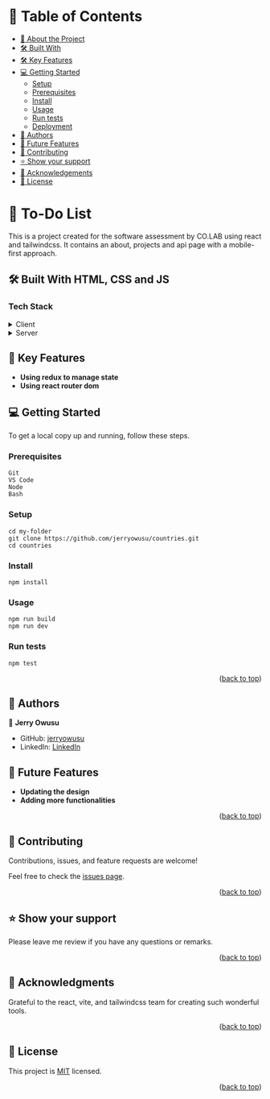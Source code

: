 # 📗 Table of Contents

- [📖 About the Project](#about-project)
- [🛠 Built With](#built-with)
- [🛠 Key Features](#key-features)
- [💻 Getting Started](#getting-started)
  - [Setup](#setup)
  - [Prerequisites](#prerequisites)
  - [Install](#install)
  - [Usage](#usage)
  - [Run tests](#run-tests)
  - [Deployment](#triangular_flag_on_post-deployment)
- [👥 Authors](#author)
- [🔭 Future Features](#future-features)
- [🤝 Contributing](#contributing)
- [⭐️ Show your support](#support)
- [🙏 Acknowledgements](#acknowledgements)
- [📝 License](#license)

# 📖 To-Do List <a name="about-project"></a>

This is a project created for the software assessment by CO.LAB using react and tailwindcss. It contains an about, projects and api page with a mobile-first approach. 

## 🛠 Built With HTML, CSS and JS <a name="built-with"></a>

### Tech Stack <a name="tech-stack"></a>

<details>
  <summary>Client</summary>
  <ul>
    <li>Visual Studio Code</li>
    <li>React</li>
    <li>Redux</li>
    <li>Tailwindcss</li>
  </ul>
</details>

<details>
  <summary>Server</summary>
  <ul>
    <li><a href="https://github.com/">GitHub</a></li>
  </ul>
</details>

## 🔭 Key Features <a name="future-features"></a>
- **Using redux to manage state**
- **Using react router dom**


## 💻 Getting Started <a name="getting-started"></a>

To get a local copy up and running, follow these steps.

### Prerequisites
```
Git
VS Code
Node
Bash
```

### Setup
```
cd my-folder
git clone https://github.com/jerryowusu/countries.git
cd countries
```
### Install
```
npm install
```
### Usage
```
npm run build
npm run dev
```
### Run tests
```
npm test
```

<p align="right">(<a href="#readme-top">back to top</a>)</p>

## 👥 Authors <a name="author"></a>

👤 **Jerry Owusu**

- GitHub: [jerryowusu](https://github.com/jerryowusu)
- LinkedIn: [LinkedIn](https://www.linkedin.com/in/jerry-owusu/)

## 🔭 Future Features <a name="future-features"></a>

- **Updating the design**
- **Adding more functionalities**


<p align="right">(<a href="#readme-top">back to top</a>)</p>


## 🤝 Contributing <a name="contributing"></a>

Contributions, issues, and feature requests are welcome!

Feel free to check the [issues page](https://github.com/jerryowusu/creating-components/issues).

<p align="right">(<a href="#readme-top">back to top</a>)</p>

## ⭐️ Show your support <a name="support"></a>

Please leave me review if you have any questions or remarks.

<p align="right">(<a href="#readme-top">back to top</a>)</p>


## 🙏 Acknowledgments <a name="acknowledgements"></a>

Grateful to the react, vite, and tailwindcss team for creating such wonderful tools.

<p align="right">(<a href="#readme-top">back to top</a>)</p>

## 📝 License <a name="license"></a>

This project is [MIT](./MIT.md) licensed.

<p align="right">(<a href="#readme-top">back to top</a>)</p>
